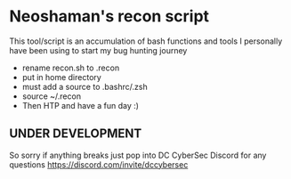# Neoshaman's recon script
This tool/script is an accumulation of bash functions and tools 
I personally have been using to start my bug hunting journey

- rename recon.sh to .recon
- put in home directory
- must add a source to .bashrc/.zsh
- source ~/.recon
- Then HTP and have a fun day :)

## UNDER DEVELOPMENT 
 So sorry if anything breaks just pop into DC CyberSec Discord for any questions
 https://discord.com/invite/dccybersec
 

